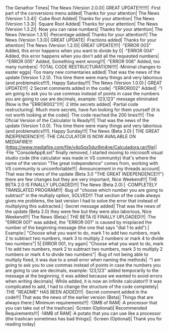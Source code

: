 The Genathor Times|
The News (Version 2.0.0)|
GREAT UPDATE!!!!!!!|
·First part of the conversions menu added| 
Thanks for your  attention|
The News (Version 1.3.4)|
·Cube Root Added|
Thanks for your attention|
The News (Version 1.3.3)|
·Square Root Added|
Thanks for your attention|
The News (Version 1.3.2)|
·Now you can raise numbers|
Thanks for your attention|
The News (Version 1.3.1)|
·Percentage added|
Thanks for your attention!!|
The News (Version 1.3.0)|
GREAT UPDATE|
·Fractions added|
Thanks for your attention|
The News (Version 1.2.0)|
GREAT UPDATE!!!!|
·"ERROR 003" Added, this error happens when you want to divide by 0|
·"ERROR 004" Added, this error happens when you don't add all the requested numbers|
·"ERROR 005" Added, Something went wrong!!!|
·"ERROR 006" Added, too many numbers|
·TOTAL CODE RESTRUCTURATION!!!!|
·Minimal changes to easter eggs|
·Too many new comentaries added|
That was the news of the update (Version 1.2.0). This time there were many things and very laborious (and problematics!!!!), Happy Saturday!!!|
The News (Version 1.0.0):|
GREAT UPDATE!!!|
·2 Secret comments added in the code|
·"ERROR002" Added|
·"I am going to ask you to use commas instead of points in case the numbers you are going to use are decimals, example: 123,123" message eliminated (Now is the "ERROR002")!!!|
·2 little secrets added|
·Partial code restructuring|
·Much more secrets, have fun looking for them yourself (it is not worth looking at the code)|
·The code reached the 200 lines!!!!|
·The Oficial Version of the Calculator Is Ready!!!|
That was the news of the update (Version 1.0.0). This time there were many things and very laborious (and problematics!!!!), Happy Sunday!!!|
The News (Beta 3.0):|
THE GREAT INDEPENDENCE!!!|
·THE CALCULATOR IS NOW AVAILABLE ON MEDIAFIRE!!! (https://www.mediafire.com/file/v4q5ox5dur8m4ne/Calculadora.rar/file)|
·File "ConsoleApp8.snl" finally removed, I started moving to microsoft visual studio code (the calculator was made in VS community) that's where the name of the version "The great independence" comes from, working with VS community is uncomfortable!!!|
·Announcement in my threads account|
That was the news of the update (Beta 3.0 "THE GREAT INDEPENDENCE!!!") there are few changes but they are very important, Nice Weekend!!!|
THE BETA 2.0 IS FINALLY UPLOADED!!!|
The News (Beta 2.0):|
·COMPLETELY TRANSLATED PROGRAM!!!|
·Bug of "choose which number you are going to subtract" in the multiply option, SOLVED!!! That section of the code always gives me problems, the last version I had to solve 
the error that instead of multiplying this subtracted.|
·Secret message added|
That was the news of the update (Beta 2.0) they were few but they were also laborious, Nice Weekend!!!|
The News (Beta):|
THE BETA IS FINALLY UPLOADED!!!|
·The "ERROR 001" was added, the "ERROR 001" is caused by misplaced the number of the beginning message (the one that says "dial 1 to add").|
Example:|
"Choose what you want to do, mark 1 to add two numbers, mark 2 to subtract two numbers, mark 3 to multiply 2 numbers or mark 4 to divide two numbers"|
5|
ERROR 001, try again|
"Choose what you want to do, mark 1 to add two numbers, mark 2 to subtract two numbers, mark 3 to multiply 2 numbers or mark 4 to divide two numbers"|
·Bug of not being able to multiply fixed, it was due to a small error when naming the methods|
·"I am going to ask you to use commas instead of points in case the numbers you are going to use are decimals, example: 123,123" added temporarily to
the message at the beginning, it was added because we wanted to avoid errors when writing decimals|
·While added, it is now an infinite calculator!!! It was complicated to add, I had to change the structure of the code completely|
·THE "README" HAS BEEN ADDED!!!|
·Secret comment added in the code!!!|
That was the news of the earlier version (Beta)|
Things that are always there:|
Minimum requirements!!!|
·13MB of RAM|
·A processor that you can take out of the trashcan|
·Screen (Optional)|
Recommended Requirements!!!|
·14MB of RAM|
·A potato that you can use like a processor (the trashcan sometimes has bad things)|
·Screen (Optional)|
Thank you for reading today|
